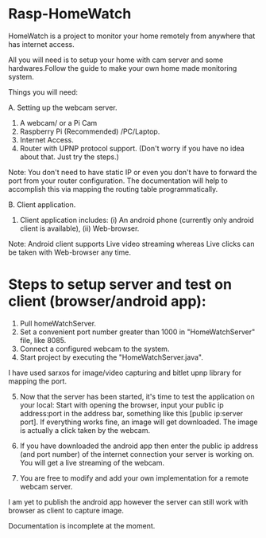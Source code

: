 # Rasp-HomeWatch
HomeWatch is a project to monitor your home remotely from anywhere that has internet access.

All you will need is to setup your home with cam server and some hardwares.Follow the guide to make your own home made monitoring system.

Things you will need:

A. Setting up the webcam server.
  1. A webcam/ or a Pi Cam
  2. Raspberry Pi (Recommended) /PC/Laptop.
  3. Internet Access. 
  4. Router with UPNP protocol support. (Don't worry if you have no idea about that. Just try the steps.)

Note: You don't need to have static IP or even you don't have to forward the port from your router configuration. The documentation will help to accomplish this via mapping the routing table programmatically.

B. Client application.
  1. Client application includes: 
      (i) An android phone (currently only android client is available), 
      (ii) Web-browser.
  
Note: Android client supports Live video streaming whereas Live clicks can be taken with Web-browser any time.

#   Steps to setup server and test on client (browser/android app):
  1. Pull homeWatchServer.
  2. Set a convenient port number greater than 1000 in "HomeWatchServer" file, like 8085.
  3. Connect a configured webcam to the system. 
  4. Start project by executing the "HomeWatchServer.java".

  I have used sarxos for image/video capturing and bitlet upnp library for mapping the port.

  5. Now that the server has been started, it's time to test the application on your local: Start with opening the browser, input your public ip address:port in the address bar, something like this [public ip:server port]. If everything works fine, an image will get downloaded. The image is actually a click taken by the webcam.
  6. If you have downloaded the android app then enter the public ip address (and port number) of the internet connection your server is working on. You will get a live streaming of the webcam.
  
  7. You are free to modify and add your own implementation for a remote webcam server. 
  
 I am yet to publish the android app however the server can still work with browser as client to capture image.

Documentation is incomplete at the moment.

